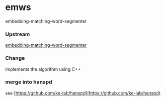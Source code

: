 # emws
embedding-matching-word-segmenter

### Upstream
[embedding-matching-word-segmenter](https://github.com/Jianqiang/embedding-matching-word-segmenter)

### Change
implements the algorithm using C++

### merge into hanspd
see [https://github.com/ke-lab/hanspd](https://github.com/ke-lab/hanspd)
